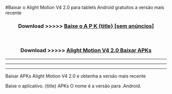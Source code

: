 #Baixar o Alight Motion V4 2.0   para tablets Android gratuitos a versão mais recente


<div align="center">
<h3>Download >>>>> <a href="https://pt-web.web.app/?pt= {title}">Baixe o A P K {title} [sem anúncios]</a></h3><br>

<h3>Download >>>>> <a href="https://pt-web.web.app/?pt= {title}">Alight Motion V4 2.0  Baixar APKs</a></h3>
</div>

----------------------------------------------------------

----------------------------------------------------------

----------------------------------------------------------

Baixar APKs Alight Motion V4 2.0  e obtenha a versão mais recente

Baixe o aplicativo. {title} APKs O nome é a versão para .Android.


